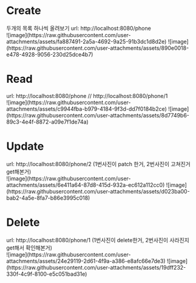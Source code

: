 <h1>Create</h1>
<div>
  두개의 목록 하나씩 올려보기
  url: http://localhost:8080/phone
</div>
![image](https://raw.githubusercontent.com/user-attachments/assets/fa887491-2a5a-4692-9a25-91b3dc1d8d2e)
![image](https://raw.githubusercontent.com/user-attachments/assets/890e0018-e478-4928-9056-230d25dce4b7)

<h1>Read</h1>
<div>
  url: http://localhost:8080/phone // http://localhost:8080/phone/1
</div>
![image](https://raw.githubusercontent.com/user-attachments/assets/c9944fba-b979-4184-9f3d-dd7f0184b2ce)
![image](https://raw.githubusercontent.com/user-attachments/assets/8d7749b6-89c3-4e4f-8872-a09e7f1de74a)

<h1>Update</h1>
<div>
  url: http://localhost:8080/phone/2 (1번사진이 patch 한거, 2번사진이 고쳐진거 get해본거)
</div>
![image](https://raw.githubusercontent.com/user-attachments/assets/6e411a64-87d8-415d-932a-ec612a112cc0)
![image](https://raw.githubusercontent.com/user-attachments/assets/d023ba00-bab2-4a5e-8fa7-b86e3995c018)

<h1>Delete</h1>
<div>
  url: http://localhost:8080/phone/1   (1번사진이 delete한거, 2번사진이 사라진지 get해서 확인해본거)
</div>
![image](https://raw.githubusercontent.com/user-attachments/assets/24e29119-2d61-4f9a-a386-e8afc66e7de3)
![image](https://raw.githubusercontent.com/user-attachments/assets/19dff232-330f-4c9f-8100-e5c051bad31e)
